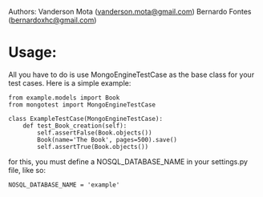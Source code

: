 Authors:
Vanderson Mota (vanderson.mota@gmail.com)
Bernardo Fontes (bernardoxhc@gmail.com)


Usage:
======

All you have to do is use MongoEngineTestCase as the base class for your test cases. Here is a simple example:

    from example.models import Book
    from mongotest import MongoEngineTestCase

    class ExampleTestCase(MongoEngineTestCase):
        def test_Book_creation(self):
            self.assertFalse(Book.objects())
            Book(name='The Book', pages=500).save()
            self.assertTrue(Book.objects())


for this, you must define a NOSQL_DATABASE_NAME in your settings.py file, like so:

    NOSQL_DATABASE_NAME = 'example'
